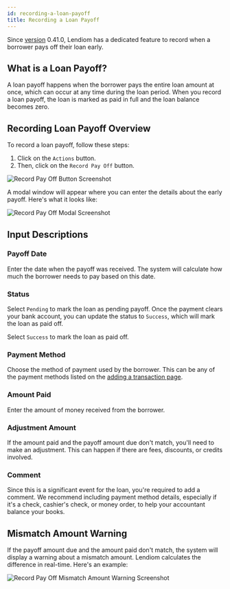 ```yaml
---
id: recording-a-loan-payoff
title: Recording a Loan Payoff
---
```


Since [version](../faq.md#check-version) 0.41.0, Lendiom has a dedicated feature to record when a borrower pays off their loan early.

## What is a Loan Payoff?
A loan payoff happens when the borrower pays the entire loan amount at once, which can occur at any time during the loan period.
When you record a loan payoff, the loan is marked as paid in full and the loan balance becomes zero.

## Recording Loan Payoff Overview

To record a loan payoff, follow these steps:

1. Click on the `Actions` button.
2. Then, click on the `Record Pay Off` button.

![Record Pay Off Button Screenshot](/img/docs/app/guides/recording-loan-payoff/record-payoff-button.png)

A modal window will appear where you can enter the details about the early payoff. Here's what it looks like:

![Record Pay Off Modal Screenshot](/img/docs/app/guides/recording-loan-payoff/record-payoff-modal.png)

## Input Descriptions

### Payoff Date
Enter the date when the payoff was received.
The system will calculate how much the borrower needs to pay based on this date.

### Status
Select `Pending` to mark the loan as pending payoff.
Once the payment clears your bank account, you can update the status to `Success`, which will mark the loan as paid off.

Select `Success` to mark the loan as paid off.

### Payment Method
Choose the method of payment used by the borrower. This can be any of the payment methods listed on the [adding a transaction page](./adding-a-transaction#input-payment-method).

### Amount Paid
Enter the amount of money received from the borrower.

### Adjustment Amount
If the amount paid and the payoff amount due don't match, you'll need to make an adjustment.
This can happen if there are fees, discounts, or credits involved.

### Comment
Since this is a significant event for the loan, you're required to add a comment.
We recommend including payment method details, especially if it's a check, cashier's check, or money order, to help your accountant balance your books.

## Mismatch Amount Warning
If the payoff amount due and the amount paid don't match, the system will display a warning about a mismatch amount.
Lendiom calculates the difference in real-time.
Here's an example:

![Record Pay Off Mismatch Amount Warning Screenshot](/img/docs/app/guides/recording-loan-payoff/record-payoff-mismatch.png)
